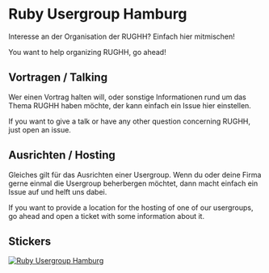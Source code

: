 # Ruby Usergroup Hamburg

Interesse an der Organisation der RUGHH? Einfach hier mitmischen!

You want to help organizing RUGHH, go ahead!

## Vortragen / Talking

Wer einen Vortrag halten will, oder sonstige Informationen rund um das Thema RUGHH haben möchte, der kann einfach ein Issue hier einstellen.

If you want to give a talk or have any other question concerning RUGHH, just open an issue.

## Ausrichten / Hosting

Gleiches gilt für das Ausrichten einer Usergroup. Wenn du oder deine Firma gerne einmal die Usergroup beherbergen möchtet, dann macht einfach ein Issue auf und helft uns dabei.

If you want to provide a location for the hosting of one of our usergroups, go ahead and open a ticket with some information about it.

## Stickers

[![Ruby Usergroup Hamburg](http://d21ii91i3y6o6h.cloudfront.net/gallery_images/from_proof/2284/large/1414104130/hamburg-ruby-usergroup.png)](http://www.stickermule.com/marketplace/2284-hamburg-ruby-usergroup)
